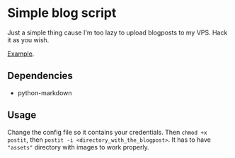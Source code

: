 # Simple blog script

Just a simple thing cause I'm too lazy to upload blogposts to my VPS. Hack it as you wish.

[Example](https://chameleon-lizard.ru/blog/blog.html).

## Dependencies

- python-markdown

## Usage

Change the config file so it contains your credentials.
Then `chmod +x postit`, then `postit -i <directory_with_the_blogpost>`.
It has to have `"assets"` directory with images to work properly.